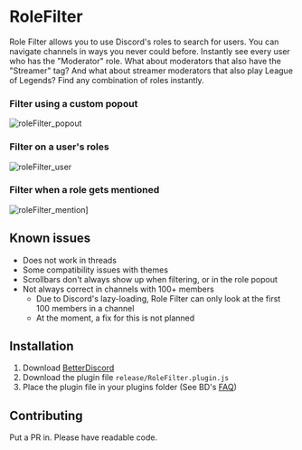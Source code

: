 # RoleFilter

Role Filter allows you to use Discord's roles to search for users. You can navigate channels in ways you never could before. Instantly see every user who has the "Moderator" role. What about moderators that also have the "Streamer" tag? And what about streamer moderators that also play League of Legends? Find any combination of roles instantly. 

### Filter using a custom popout
![roleFilter_popout](https://user-images.githubusercontent.com/14335486/154116979-f9d5e9f4-8e44-4b43-8ba5-17472d9202e8.gif)

### Filter on a user's roles
![roleFilter_user](https://user-images.githubusercontent.com/14335486/154116998-64d85aaf-7ba1-4677-b1d3-6976dc9aabb0.gif)

### Filter when a role gets mentioned
![roleFilter_mention](https://user-images.githubusercontent.com/14335486/154117020-b3ab68dc-8623-4a89-b38e-7ad8a432e389.gif)]

## Known issues
- Does not work in threads
- Some compatibility issues with themes
- Scrollbars don't always show up when filtering, or in the role popout
- Not always correct in channels with 100+ members
  - Due to Discord's lazy-loading, Role Filter can only look at the first 100 members in a channel
  - At the moment, a fix for this is not planned

## Installation
1. Download [BetterDiscord](https://betterdiscord.app/)
2. Download the plugin file `release/RoleFilter.plugin.js`
3. Place the plugin file in your plugins folder (See BD's [FAQ](https://betterdiscord.app/FAQ))

## Contributing

Put a PR in. Please have readable code.
